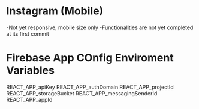 # Instagram (Mobile)
-Not yet responsive, mobile size only
-Functionalities are not yet completed at its first commit

# Firebase App COnfig Enviroment Variables
REACT_APP_apiKey
REACT_APP_authDomain
REACT_APP_projectId
REACT_APP_storageBucket
REACT_APP_messagingSenderId
REACT_APP_appId
